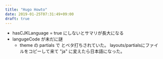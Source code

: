 ```yaml
---
title: "Hugo Howto"
date: 2019-01-25T07:31:49+09:00
draft: true
---
```


* hasCJKLanguage = true にしないとサマリが長大になる
* langugeCode が未だに謎
  * theme の partials で <html xmlns="//www.w3.org/1999/xhtml" xml:lang="en" lang="en"> とベタ打ちされていた。
    layouts/partialsにファイルをコピーして来て "ja" に変えたら日本語になった。